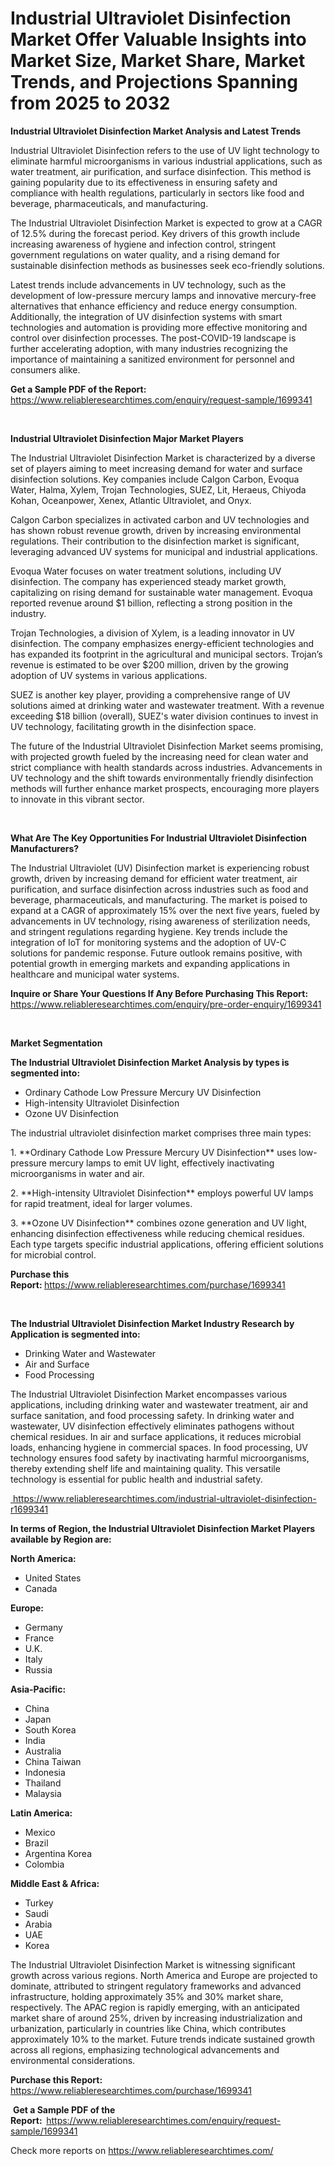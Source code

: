 <p><h1>Industrial Ultraviolet Disinfection Market Offer Valuable Insights into Market Size, Market Share, Market Trends, and Projections Spanning from 2025 to 2032</h1></p><p><strong>Industrial Ultraviolet Disinfection Market Analysis and Latest Trends</strong></p>
<p><p>Industrial Ultraviolet Disinfection refers to the use of UV light technology to eliminate harmful microorganisms in various industrial applications, such as water treatment, air purification, and surface disinfection. This method is gaining popularity due to its effectiveness in ensuring safety and compliance with health regulations, particularly in sectors like food and beverage, pharmaceuticals, and manufacturing.</p><p>The Industrial Ultraviolet Disinfection Market is expected to grow at a CAGR of 12.5% during the forecast period. Key drivers of this growth include increasing awareness of hygiene and infection control, stringent government regulations on water quality, and a rising demand for sustainable disinfection methods as businesses seek eco-friendly solutions. </p><p>Latest trends include advancements in UV technology, such as the development of low-pressure mercury lamps and innovative mercury-free alternatives that enhance efficiency and reduce energy consumption. Additionally, the integration of UV disinfection systems with smart technologies and automation is providing more effective monitoring and control over disinfection processes. The post-COVID-19 landscape is further accelerating adoption, with many industries recognizing the importance of maintaining a sanitized environment for personnel and consumers alike.</p></p>
<p><strong>Get a Sample PDF of the Report:&nbsp;</strong> <a href="https://www.reliableresearchtimes.com/enquiry/request-sample/1699341?utm_campaign=2638&utm_medium=2&utm_source=Github&utm_content=ia&utm_term=27032025&utm_id=industrial-ultraviolet-disinfection">https://www.reliableresearchtimes.com/enquiry/request-sample/1699341</a></p>
<p>&nbsp;</p>
<p><strong>Industrial Ultraviolet Disinfection Major Market Players</strong></p>
<p><p>The Industrial Ultraviolet Disinfection Market is characterized by a diverse set of players aiming to meet increasing demand for water and surface disinfection solutions. Key companies include Calgon Carbon, Evoqua Water, Halma, Xylem, Trojan Technologies, SUEZ, Lit, Heraeus, Chiyoda Kohan, Oceanpower, Xenex, Atlantic Ultraviolet, and Onyx.</p><p>Calgon Carbon specializes in activated carbon and UV technologies and has shown robust revenue growth, driven by increasing environmental regulations. Their contribution to the disinfection market is significant, leveraging advanced UV systems for municipal and industrial applications.</p><p>Evoqua Water focuses on water treatment solutions, including UV disinfection. The company has experienced steady market growth, capitalizing on rising demand for sustainable water management. Evoqua reported revenue around $1 billion, reflecting a strong position in the industry.</p><p>Trojan Technologies, a division of Xylem, is a leading innovator in UV disinfection. The company emphasizes energy-efficient technologies and has expanded its footprint in the agricultural and municipal sectors. Trojan’s revenue is estimated to be over $200 million, driven by the growing adoption of UV systems in various applications.</p><p>SUEZ is another key player, providing a comprehensive range of UV solutions aimed at drinking water and wastewater treatment. With a revenue exceeding $18 billion (overall), SUEZ's water division continues to invest in UV technology, facilitating growth in the disinfection space.</p><p>The future of the Industrial Ultraviolet Disinfection Market seems promising, with projected growth fueled by the increasing need for clean water and strict compliance with health standards across industries. Advancements in UV technology and the shift towards environmentally friendly disinfection methods will further enhance market prospects, encouraging more players to innovate in this vibrant sector.</p></p>
<p>&nbsp;</p>
<p><strong>What Are The Key Opportunities For Industrial Ultraviolet Disinfection Manufacturers?</strong></p>
<p><p>The Industrial Ultraviolet (UV) Disinfection market is experiencing robust growth, driven by increasing demand for efficient water treatment, air purification, and surface disinfection across industries such as food and beverage, pharmaceuticals, and manufacturing. The market is poised to expand at a CAGR of approximately 15% over the next five years, fueled by advancements in UV technology, rising awareness of sterilization needs, and stringent regulations regarding hygiene. Key trends include the integration of IoT for monitoring systems and the adoption of UV-C solutions for pandemic response. Future outlook remains positive, with potential growth in emerging markets and expanding applications in healthcare and municipal water systems.</p></p>
<p><strong>Inquire or Share Your Questions If Any Before Purchasing This Report:</strong> <a href="https://www.reliableresearchtimes.com/enquiry/pre-order-enquiry/1699341?utm_campaign=2638&utm_medium=2&utm_source=Github&utm_content=ia&utm_term=27032025&utm_id=industrial-ultraviolet-disinfection">https://www.reliableresearchtimes.com/enquiry/pre-order-enquiry/1699341</a></p>
<p>&nbsp;</p>
<p><strong>Market Segmentation</strong></p>
<p><strong>The Industrial Ultraviolet Disinfection Market Analysis by types is segmented into:</strong></p>
<p><ul><li>Ordinary Cathode Low Pressure Mercury UV Disinfection</li><li>High-intensity Ultraviolet Disinfection</li><li>Ozone UV Disinfection</li></ul></p>
<p><p>The industrial ultraviolet disinfection market comprises three main types: </p><p>1. **Ordinary Cathode Low Pressure Mercury UV Disinfection** uses low-pressure mercury lamps to emit UV light, effectively inactivating microorganisms in water and air. </p><p>2. **High-intensity Ultraviolet Disinfection** employs powerful UV lamps for rapid treatment, ideal for larger volumes. </p><p>3. **Ozone UV Disinfection** combines ozone generation and UV light, enhancing disinfection effectiveness while reducing chemical residues. Each type targets specific industrial applications, offering efficient solutions for microbial control.</p></p>
<p><strong>Purchase this Report:&nbsp;</strong><a href="https://www.reliableresearchtimes.com/purchase/1699341?utm_campaign=2638&utm_medium=2&utm_source=Github&utm_content=ia&utm_term=27032025&utm_id=industrial-ultraviolet-disinfection">https://www.reliableresearchtimes.com/purchase/1699341</a></p>
<p>&nbsp;</p>
<p><strong>The Industrial Ultraviolet Disinfection Market Industry Research by Application is segmented into:</strong></p>
<p><ul><li>Drinking Water and Wastewater</li><li>Air and Surface</li><li>Food Processing</li></ul></p>
<p><p>The Industrial Ultraviolet Disinfection Market encompasses various applications, including drinking water and wastewater treatment, air and surface sanitation, and food processing safety. In drinking water and wastewater, UV disinfection effectively eliminates pathogens without chemical residues. In air and surface applications, it reduces microbial loads, enhancing hygiene in commercial spaces. In food processing, UV technology ensures food safety by inactivating harmful microorganisms, thereby extending shelf life and maintaining quality. This versatile technology is essential for public health and industrial safety.</p></p>
<p><a href="https://www.reliableresearchtimes.com/industrial-ultraviolet-disinfection-r1699341?utm_campaign=2638&utm_medium=2&utm_source=Github&utm_content=ia&utm_term=27032025&utm_id=industrial-ultraviolet-disinfection">&nbsp;https://www.reliableresearchtimes.com/industrial-ultraviolet-disinfection-r1699341</a></p>
<p><strong>In terms of Region, the Industrial Ultraviolet Disinfection Market Players available by Region are:</strong></p>
<p>
    <p> <strong> North America: </strong>
        <ul>
            <li>United States</li>
            <li>Canada</li>
        </ul>
        </p> 
    <p> <strong> Europe: </strong>
        <ul>
            <li>Germany</li>
            <li>France</li>
            <li>U.K.</li>
            <li>Italy</li>
            <li>Russia</li>
        </ul>
        </p> 
    <p> <strong> Asia-Pacific: </strong>
        <ul>
            <li>China</li>
            <li>Japan</li>
            <li>South Korea</li>
            <li>India</li>
            <li>Australia</li>
            <li>China Taiwan</li>
            <li>Indonesia</li>
            <li>Thailand</li>
            <li>Malaysia</li>
        </ul>
        </p> 
    <p> <strong> Latin America: </strong>
        <ul>
            <li>Mexico</li>
            <li>Brazil</li>
            <li>Argentina Korea</li>
            <li>Colombia</li>
        </ul>
        </p> 
    <p> <strong> Middle East & Africa: </strong>
        <ul>
            <li>Turkey</li>
            <li>Saudi</li>
            <li>Arabia</li>
            <li>UAE</li>
            <li>Korea</li>
        </ul>
    </p>
    </p>
<p><p>The Industrial Ultraviolet Disinfection Market is witnessing significant growth across various regions. North America and Europe are projected to dominate, attributed to stringent regulatory frameworks and advanced infrastructure, holding approximately 35% and 30% market share, respectively. The APAC region is rapidly emerging, with an anticipated market share of around 25%, driven by increasing industrialization and urbanization, particularly in countries like China, which contributes approximately 10% to the market. Future trends indicate sustained growth across all regions, emphasizing technological advancements and environmental considerations.</p></p>
<p><strong>Purchase this Report: </strong><a href="https://www.reliableresearchtimes.com/purchase/1699341?utm_campaign=2638&utm_medium=2&utm_source=Github&utm_content=ia&utm_term=27032025&utm_id=industrial-ultraviolet-disinfection">https://www.reliableresearchtimes.com/purchase/1699341</a></p>
<p>&nbsp;<strong>Get a Sample PDF of the Report:&nbsp;&nbsp;</strong><a href="https://www.reliableresearchtimes.com/enquiry/request-sample/1699341?utm_campaign=2638&utm_medium=2&utm_source=Github&utm_content=ia&utm_term=27032025&utm_id=industrial-ultraviolet-disinfection">https://www.reliableresearchtimes.com/enquiry/request-sample/1699341</a></p>
<p><strong></strong></p>
<p>Check more reports on <a href="https://www.reliableresearchtimes.com/?utm_campaign=2638&utm_medium=2&utm_source=Github&utm_content=ia&utm_term=27032025&utm_id=industrial-ultraviolet-disinfection">https://www.reliableresearchtimes.com/</a></p>